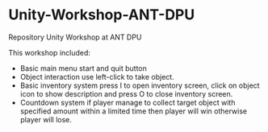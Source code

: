 # Unity-Workshop-ANT-DPU
Repository Unity Workshop at ANT DPU

This workshop included:
* Basic main menu start and quit button
* Object interaction use left-click to take object.
* Basic inventory system press I to open inventory screen, click on object icon to show description and press O to close inventory screen.
* Countdown system if player manage to collect target object with specified amount within a limited time then player will win otherwise player will lose.
